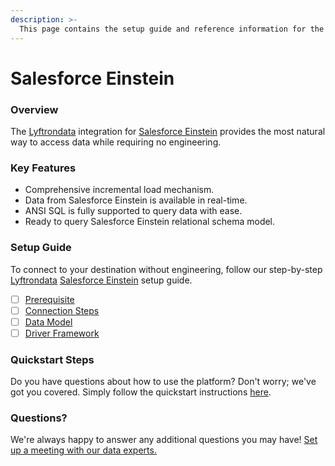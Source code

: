 ```yaml
---
description: >-
  This page contains the setup guide and reference information for the Salesforce Einstein source connector.
---
```


# Salesforce Einstein

### Overview

The [Lyftrondata](https://www.lyftrondata.com/) integration for [Salesforce Einstein](None) provides the most natural way to access data while requiring no engineering.

### Key Features

* Comprehensive incremental load mechanism.
* Data from Salesforce Einstein is available in real-time.&#x20;
* ANSI SQL is fully supported to query data with ease.
* Ready to query Salesforce Einstein relational schema model.

### Setup Guide

To connect to your destination without engineering, follow our step-by-step [Lyftrondata](https://www.lyftrondata.com/)  [Salesforce Einstein](None) setup guide.

* [ ] [Prerequisite](prerequisite.md)
* [ ] [Connection Steps](connection-steps.md)
* [ ] [Data Model](data-model/erd.md)
* [ ] [Driver Framework](driver-framework/)

### Quickstart Steps

Do you have questions about how to use the platform? Don't worry; we've got you covered. Simply follow the quickstart instructions [here](../README.md).

### Questions? <a href="#questions" id="questions"></a>

We're always happy to answer any additional questions you may have! [Set up a meeting with our data experts.](https://www.lyftrondata.com/book-a-meeting/)


